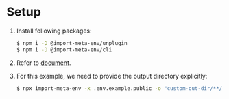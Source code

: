 # Setup

1. Install following packages:

   ```sh
   $ npm i -D @import-meta-env/unplugin
   $ npm i -D @import-meta-env/cli
   ```

1. Refer to [document](https://iendeavor.github.io/import-meta-env/guide/getting-started/introduction.html).

1. For this example, we need to provide the output directory explicitly:

   ```sh
   $ npx import-meta-env -x .env.example.public -o "custom-out-dir/**/*"
   ```
